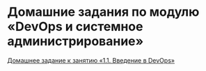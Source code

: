 # Домашние задания по модулю «DevOps и системное администрирование»

[Домашнее задание к занятию «1.1. Введение в DevOps»](01-intro-01/01-intro-01.md)

